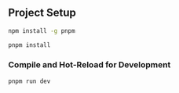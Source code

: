 ## Project Setup

```sh
npm install -g pnpm
```

```sh
pnpm install
```

### Compile and Hot-Reload for Development

```sh
pnpm run dev
```

